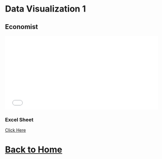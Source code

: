 # Data Visualization 1
## Economist
<iframe title="Facebook Clicks" aria-label="Bar Chart" id="datawrapper-chart-xzGFM" src="//datawrapper.dwcdn.net/xzGFM/1/" scrolling="no" frameborder="0" style="width: 0; min-width: 100% !important; border: none;" height="245"></iframe><script type="text/javascript">!function(){"use strict";window.addEventListener("message",function(a){if(void 0!==a.data["datawrapper-height"])for(var e in a.data["datawrapper-height"]){var t=document.getElementById("datawrapper-chart-"+e)||document.querySelector("iframe[src*='"+e+"']");t&&(t.style.height=a.data["datawrapper-height"][e]+"px")}})}();</script>

### Excel Sheet
[Click Here](https://docs.google.com/spreadsheets/d/1SyEk8B23Vu0YJ7g-b48SUDvlvXphGQxTNpLWpPuzSIs/edit?usp=sharing)

# [Back to Home](/README.md)

